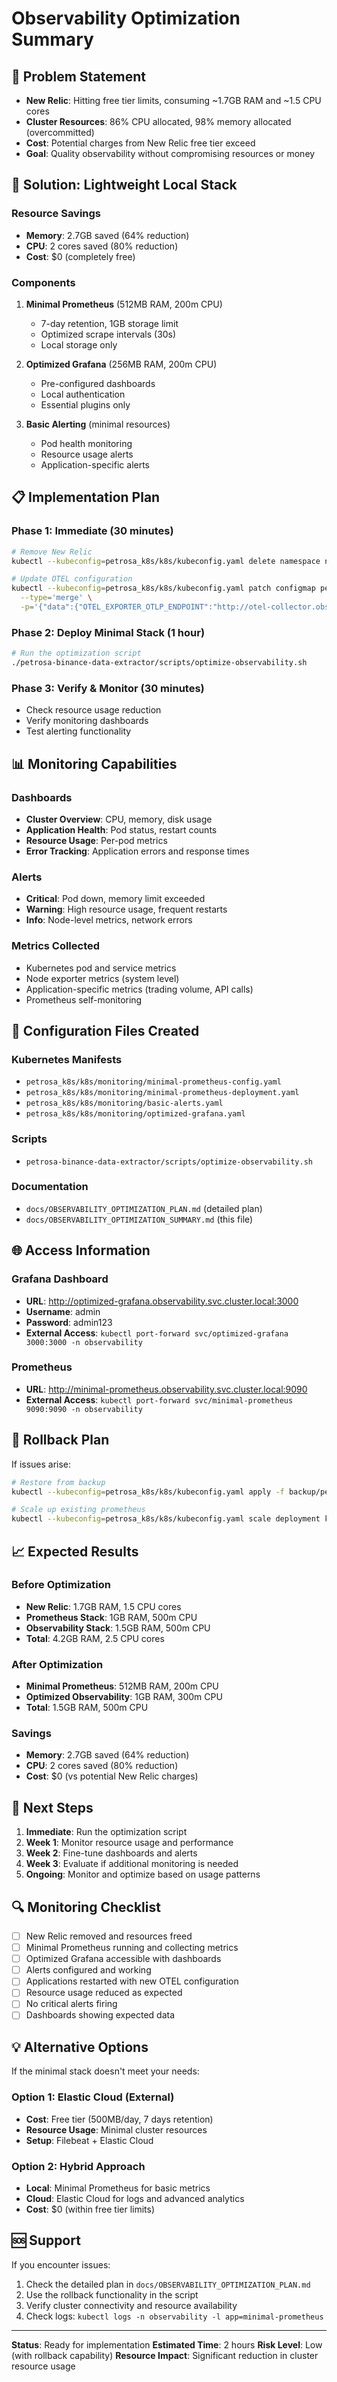 # Observability Optimization Summary

## 🎯 Problem Statement
- **New Relic**: Hitting free tier limits, consuming ~1.7GB RAM and ~1.5 CPU cores
- **Cluster Resources**: 86% CPU allocated, 98% memory allocated (overcommitted)
- **Cost**: Potential charges from New Relic free tier exceed
- **Goal**: Quality observability without compromising resources or money

## 🚀 Solution: Lightweight Local Stack

### Resource Savings
- **Memory**: 2.7GB saved (64% reduction)
- **CPU**: 2 cores saved (80% reduction)
- **Cost**: $0 (completely free)

### Components
1. **Minimal Prometheus** (512MB RAM, 200m CPU)
   - 7-day retention, 1GB storage limit
   - Optimized scrape intervals (30s)
   - Local storage only

2. **Optimized Grafana** (256MB RAM, 200m CPU)
   - Pre-configured dashboards
   - Local authentication
   - Essential plugins only

3. **Basic Alerting** (minimal resources)
   - Pod health monitoring
   - Resource usage alerts
   - Application-specific alerts

## 📋 Implementation Plan

### Phase 1: Immediate (30 minutes)
```bash
# Remove New Relic
kubectl --kubeconfig=petrosa_k8s/k8s/kubeconfig.yaml delete namespace newrelic

# Update OTEL configuration
kubectl --kubeconfig=petrosa_k8s/k8s/kubeconfig.yaml patch configmap petrosa-common-config -n petrosa-apps \
  --type='merge' \
  -p='{"data":{"OTEL_EXPORTER_OTLP_ENDPOINT":"http://otel-collector.observability.svc.cluster.local:4317","OTEL_EXPORTER_OTLP_HEADERS":""}}'
```

### Phase 2: Deploy Minimal Stack (1 hour)
```bash
# Run the optimization script
./petrosa-binance-data-extractor/scripts/optimize-observability.sh
```

### Phase 3: Verify & Monitor (30 minutes)
- Check resource usage reduction
- Verify monitoring dashboards
- Test alerting functionality

## 📊 Monitoring Capabilities

### Dashboards
- **Cluster Overview**: CPU, memory, disk usage
- **Application Health**: Pod status, restart counts
- **Resource Usage**: Per-pod metrics
- **Error Tracking**: Application errors and response times

### Alerts
- **Critical**: Pod down, memory limit exceeded
- **Warning**: High resource usage, frequent restarts
- **Info**: Node-level metrics, network errors

### Metrics Collected
- Kubernetes pod and service metrics
- Node exporter metrics (system level)
- Application-specific metrics (trading volume, API calls)
- Prometheus self-monitoring

## 🔧 Configuration Files Created

### Kubernetes Manifests
- `petrosa_k8s/k8s/monitoring/minimal-prometheus-config.yaml`
- `petrosa_k8s/k8s/monitoring/minimal-prometheus-deployment.yaml`
- `petrosa_k8s/k8s/monitoring/basic-alerts.yaml`
- `petrosa_k8s/k8s/monitoring/optimized-grafana.yaml`

### Scripts
- `petrosa-binance-data-extractor/scripts/optimize-observability.sh`

### Documentation
- `docs/OBSERVABILITY_OPTIMIZATION_PLAN.md` (detailed plan)
- `docs/OBSERVABILITY_OPTIMIZATION_SUMMARY.md` (this file)

## 🌐 Access Information

### Grafana Dashboard
- **URL**: http://optimized-grafana.observability.svc.cluster.local:3000
- **Username**: admin
- **Password**: admin123
- **External Access**: `kubectl port-forward svc/optimized-grafana 3000:3000 -n observability`

### Prometheus
- **URL**: http://minimal-prometheus.observability.svc.cluster.local:9090
- **External Access**: `kubectl port-forward svc/minimal-prometheus 9090:9090 -n observability`

## 🔄 Rollback Plan

If issues arise:
```bash
# Restore from backup
kubectl --kubeconfig=petrosa_k8s/k8s/kubeconfig.yaml apply -f backup/petrosa-common-config.yaml

# Scale up existing prometheus
kubectl --kubeconfig=petrosa_k8s/k8s/kubeconfig.yaml scale deployment kube-prometheus-stack-1747-prometheus -n base --replicas=3
```

## 📈 Expected Results

### Before Optimization
- **New Relic**: 1.7GB RAM, 1.5 CPU cores
- **Prometheus Stack**: 1GB RAM, 500m CPU
- **Observability Stack**: 1.5GB RAM, 500m CPU
- **Total**: 4.2GB RAM, 2.5 CPU cores

### After Optimization
- **Minimal Prometheus**: 512MB RAM, 200m CPU
- **Optimized Observability**: 1GB RAM, 300m CPU
- **Total**: 1.5GB RAM, 500m CPU

### Savings
- **Memory**: 2.7GB saved (64% reduction)
- **CPU**: 2 cores saved (80% reduction)
- **Cost**: $0 (vs potential New Relic charges)

## 🎯 Next Steps

1. **Immediate**: Run the optimization script
2. **Week 1**: Monitor resource usage and performance
3. **Week 2**: Fine-tune dashboards and alerts
4. **Week 3**: Evaluate if additional monitoring is needed
5. **Ongoing**: Monitor and optimize based on usage patterns

## 🔍 Monitoring Checklist

- [ ] New Relic removed and resources freed
- [ ] Minimal Prometheus running and collecting metrics
- [ ] Optimized Grafana accessible with dashboards
- [ ] Alerts configured and working
- [ ] Applications restarted with new OTEL configuration
- [ ] Resource usage reduced as expected
- [ ] No critical alerts firing
- [ ] Dashboards showing expected data

## 💡 Alternative Options

If the minimal stack doesn't meet your needs:

### Option 1: Elastic Cloud (External)
- **Cost**: Free tier (500MB/day, 7 days retention)
- **Resource Usage**: Minimal cluster resources
- **Setup**: Filebeat + Elastic Cloud

### Option 2: Hybrid Approach
- **Local**: Minimal Prometheus for basic metrics
- **Cloud**: Elastic Cloud for logs and advanced analytics
- **Cost**: $0 (within free tier limits)

## 🆘 Support

If you encounter issues:
1. Check the detailed plan in `docs/OBSERVABILITY_OPTIMIZATION_PLAN.md`
2. Use the rollback functionality in the script
3. Verify cluster connectivity and resource availability
4. Check logs: `kubectl logs -n observability -l app=minimal-prometheus`

---

**Status**: Ready for implementation
**Estimated Time**: 2 hours
**Risk Level**: Low (with rollback capability)
**Resource Impact**: Significant reduction in cluster resource usage
